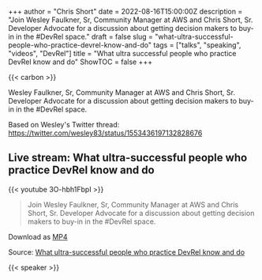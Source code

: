 +++
author = "Chris Short"
date = 2022-08-16T15:00:00Z
description = "Join Wesley Faulkner, Sr, Community Manager at AWS and Chris Short, Sr. Developer Advocate for a discussion about getting decision makers to buy-in in the #DevRel space."
draft = false
slug = "what-ultra-successful-people-who-practice-devrel-know-and-do"
tags = ["talks", "speaking", "videos", "DevRel"]
title = "What ultra successful people who practice DevRel know and do"
ShowTOC = false
+++

{{< carbon >}}

Wesley Faulkner, Sr, Community Manager at AWS and Chris Short, Sr. Developer Advocate for a discussion about getting decision makers to buy-in in the #DevRel space.

Based on Wesley's Twitter thread: <https://twitter.com/wesley83/status/1553436197132828676>

## Live stream: What ultra-successful people who practice DevRel know and do

{{< youtube 3O-hbh1FbpI >}}

> Join Wesley Faulkner, Sr, Community Manager at AWS and Chris Short, Sr. Developer Advocate for a discussion about getting decision makers to buy-in in the #DevRel space.

Download as [MP4](https://archive.org/download/what-ultra-successful-people-who-practice-DevRel-know-and-do/what-ultra-successful-people-who-practice-DevRel-know-and-do.mp4)

Source: [What ultra-successful people who practice DevRel know and do](https://youtu.be/3O-hbh1FbpI)

{{< speaker >}}

